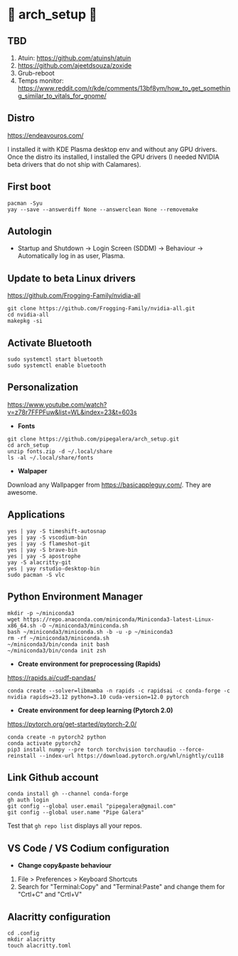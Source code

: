 # 🚧 arch_setup 🚧


## TBD 

1. Atuin: https://github.com/atuinsh/atuin
2. https://github.com/ajeetdsouza/zoxide
5. Grub-reboot
6. Temps monitor: https://www.reddit.com/r/kde/comments/13bf8ym/how_to_get_something_similar_to_vitals_for_gnome/

## Distro 

https://endeavouros.com/

I installed it with KDE Plasma desktop env and without any GPU drivers. Once the distro its installed, I installed the GPU drivers (I needed NVIDIA beta drivers that do not ship with Calamares). 

## First boot

```
pacman -Syu
yay --save --answerdiff None --answerclean None --removemake
```

## Autologin 

- Startup and Shutdown -> Login Screen (SDDM) -> Behaviour -> Automatically log in as user, Plasma.


## Update to beta Linux drivers

https://github.com/Frogging-Family/nvidia-all

```
git clone https://github.com/Frogging-Family/nvidia-all.git
cd nvidia-all
makepkg -si
```

## Activate Bluetooth 

```
sudo systemctl start bluetooth
sudo systemctl enable bluetooth
```

## Personalization 

https://www.youtube.com/watch?v=z78r7FFPFuw&list=WL&index=23&t=603s


- **Fonts**

```
git clone https://github.com/pipegalera/arch_setup.git
cd arch_setup
unzip fonts.zip -d ~/.local/share
ls -al ~/.local/share/fonts
```

- **Walpaper**

Download any Wallpapger from https://basicappleguy.com/. They are awesome. 


## Applications

```
yes | yay -S timeshift-autosnap
yes | yay -S vscodium-bin
yes | yay -S flameshot-git
yes | yay -S brave-bin
yes | yay -S apostrophe
yay -S alacritty-git
yes | yay rstudio-desktop-bin
sudo pacman -S vlc
```

## Python Environment Manager

```
mkdir -p ~/miniconda3
wget https://repo.anaconda.com/miniconda/Miniconda3-latest-Linux-x86_64.sh -O ~/miniconda3/miniconda.sh
bash ~/miniconda3/miniconda.sh -b -u -p ~/miniconda3
rm -rf ~/miniconda3/miniconda.sh
~/miniconda3/bin/conda init bash
~/miniconda3/bin/conda init zsh
```

- **Create environment for preprocessing (Rapids)**

https://rapids.ai/cudf-pandas/

```
conda create --solver=libmamba -n rapids -c rapidsai -c conda-forge -c nvidia rapids=23.12 python=3.10 cuda-version=12.0 pytorch
```

- **Create environment for deep learning (Pytorch 2.0)**

https://pytorch.org/get-started/pytorch-2.0/

```
conda create -n pytorch2 python
conda activate pytorch2
pip3 install numpy --pre torch torchvision torchaudio --force-reinstall --index-url https://download.pytorch.org/whl/nightly/cu118
```


## Link Github account

```
conda install gh --channel conda-forge	
gh auth login
git config --global user.email "pipegalera@gmail.com"
git config --global user.name "Pipe Galera"
```

Test that `gh repo list` displays all your repos. 


## VS Code / VS Codium configuration 

- **Change copy&paste behaviour**

1. File > Preferences > Keyboard Shortcuts
2. Search for "Terminal:Copy" and "Terminal:Paste" and change them for "Crtl+C" and "Crtl+V"


## Alacritty configuration 

```
cd .config
mkdir alacritty
touch alacritty.toml
```

